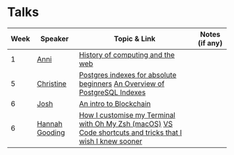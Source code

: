 # Talks

| Week | Speaker | Topic & Link | Notes (if any)
| ---- | ----------- | -------- | -------- |
| 1 | [Anni](https://twitter.com/intersticia?lang=en) | [History of computing and the web](https://www.dropbox.com/s/ad2x3mjr1co5esz/fac21mar2021.pdf?dl=0 )  |
| 5 | [Christine]() | [Postgres indexes for absolute beginners](https://medium.com/pgmustard/postgres-indexes-for-absolute-beginners-b95dfbe5a1e2) [An Overview of PostgreSQL Indexes](https://www.enterprisedb.com/postgres-tutorials/overview-postgresql-indexes)  |
| 6 | [Josh](https://github.com/jhart5) | [An intro to Blockchain](https://docs.google.com/presentation/d/1dtJZruau7ZgJQeQCdmxo3Hsx1CrkbSKNRoyx-sEyOsY/edit#slide=id.p)  |
| 6 | [Hannah Gooding](https://github.com/hannahgooding) | [How I customise my Terminal with Oh My Zsh (macOS)](https://dev.to/hannahgooding/how-i-customise-my-terminal-with-oh-my-zsh-macos-427i) [VS Code shortcuts and tricks that I wish I knew sooner](https://dev.to/hannahgooding/vs-code-shortcuts-and-tricks-that-i-wish-i-knew-sooner-3mcj)  |
